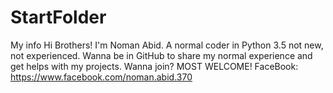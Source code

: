 # StartFolder
My info
Hi Brothers!
I'm Noman Abid.
A normal coder in Python 3.5 not new, not experienced. Wanna be in GitHub to share my normal experience and get helps with my projects.
Wanna join?
MOST WELCOME!
FaceBook: https://www.facebook.com/noman.abid.370
